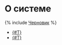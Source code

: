 # О системе

{% include [Черновик](../_includes/draft.md) %}

- [{#T}](concept.md)
- [{#T}](overview.md)
